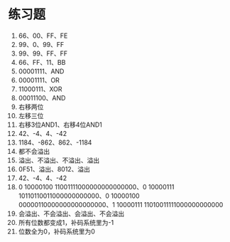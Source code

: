 # 练习题

1. 66、00、FF、FE
2. 99、0、99、FF
3. 99、99、FF、FF
4. 66、FF、11、BB
5. 00001111、AND
6. 00001111、OR
7. 11000111、XOR
8. 00011100、AND
9. 右移两位
10. 左移三位
11. 右移3位AND1、右移4位AND1
12. 42、-4、4、-42
13. 1184、-862、862、-1184
14. 都不会溢出
15. 溢出、不溢出、不溢出、溢出
16. 0F51、溢出、8012、溢出
17. 42、-4、4、-42
18. 0 10000100 11001111000000000000000、0 10000111 10110110011000000000000、0 10000100 00000110000000000000000、1 10000111 11010011111000000000000
19. 会溢出、不会溢出、会溢出、不会溢出
20. 所有位数都变成1，补码系统里为-1
21. 位数全为0，补码系统里为0